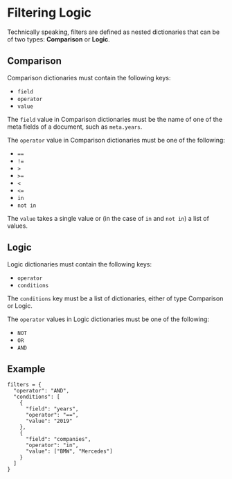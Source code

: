 # Filtering Logic

Technically speaking, filters are defined as nested dictionaries that can be of two types: **Comparison** or **Logic**.

## Comparison

Comparison dictionaries must contain the following keys:

- `field`
- `operator`
- `value`

The `field` value in Comparison dictionaries must be the name of one of the meta fields of a document, such as `meta.years`.

The `operator` value in Comparison dictionaries must be one of the following:

- `==`
- `!=`
- `>`
- `>=`
- `<`
- `<=`
- `in`
- `not in`

The `value` takes a single value or (in the case of `in` and `not in`) a list of values.

## Logic

Logic dictionaries must contain the following keys:

- `operator`
- `conditions`

The `conditions` key must be a list of dictionaries, either of type Comparison or Logic.

The `operator` values in Logic dictionaries must be one of the following:

- `NOT`
- `OR`
- `AND`

## Example

```
filters = {
  "operator": "AND",
  "conditions": [
    {
      "field": "years",
      "operator": "==",
      "value": "2019"
    },
    {
      "field": "companies",
      "operator": "in",
      "value": ["BMW", "Mercedes"]
    }
  ]
}
```
